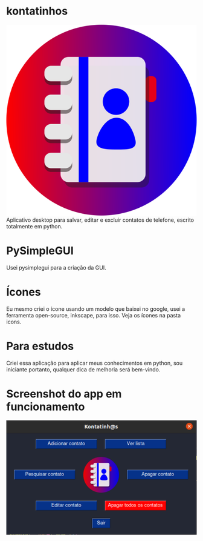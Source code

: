 # kontatinhos
![alt text](https://github.com/italopinto/kontatinhos/blob/main/kontatinho/icons/kontatinho.png)
Aplicativo desktop para salvar, editar e excluir contatos de telefone, escrito totalmente em python.

# PySimpleGUI
Usei pysimplegui para a criação da GUI.

# Ícones
Eu mesmo criei o ícone usando um modelo que baixei no google, usei a ferramenta open-source, inkscape, para isso. Veja os ícones na pasta icons.

# Para estudos
Criei essa aplicação para aplicar meus conhecimentos em python, sou iniciante portanto, qualquer dica de melhoria será bem-vindo.

# Screenshot do app em funcionamento
![alt text](https://github.com/italopinto/kontatinhos/blob/main/kontatinho/icons/screenshot)
